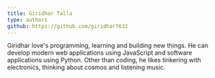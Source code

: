 ```yaml
---
title: Giridhar Talla
type: authors
github: https://github.com/giridhar7632
---
```


Giridhar love's programming, learning and building new things. He can develop modern web applications using JavaScript and software applications using Python. Other than coding, he likes tinkering with electronics, thinking about cosmos and listening music.
